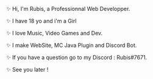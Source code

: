 :sparkles: Hi, I'm Rubis, a Professionnal Web Developper.

:sparkles: I have 18 yo and i'm a Girl

:sparkles: I love Music, Video Games and Dev.

:sparkles: I make WebSite, MC Java Plugin and Discord Bot.

:sparkles: If you have a question go to my Discord : Rubis#7671.

:sparkles: See you later !

